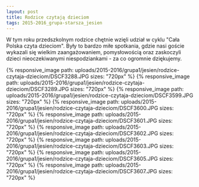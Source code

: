 ```yaml
---
layout: post
title: Rodzice czytają dzieciom
tags: 2015-2016_grupa-starsza_jesien
---
```


W tym roku przedszkolnym rodzice chętnie wzięli udział w cyklu "Cała Polska czyta dzieciom". Były to bardzo miłe spotkania, gdzie nasi goście wykazali się wielkim zaangażowaniem, pomysłowością oraz zaskoczyli dzieci nieoczekiwanymi niespodziankami - za co ogromnie dziękujemy. 

{% responsive_image path: uploads/2015-2016/grupa1/jesien/rodzice-czytaja-dzieciom/DSCF3288.JPG sizes: "720px" %}
{% responsive_image path: uploads/2015-2016/grupa1/jesien/rodzice-czytaja-dzieciom/DSCF3289.JPG sizes: "720px" %}
{% responsive_image path: uploads/2015-2016/grupa1/jesien/rodzice-czytaja-dzieciom/DSCF3599.JPG sizes: "720px" %}
{% responsive_image path: uploads/2015-2016/grupa1/jesien/rodzice-czytaja-dzieciom/DSCF3600.JPG sizes: "720px" %}
{% responsive_image path: uploads/2015-2016/grupa1/jesien/rodzice-czytaja-dzieciom/DSCF3601.JPG sizes: "720px" %}
{% responsive_image path: uploads/2015-2016/grupa1/jesien/rodzice-czytaja-dzieciom/DSCF3602.JPG sizes: "720px" %}
{% responsive_image path: uploads/2015-2016/grupa1/jesien/rodzice-czytaja-dzieciom/DSCF3603.JPG sizes: "720px" %}
{% responsive_image path: uploads/2015-2016/grupa1/jesien/rodzice-czytaja-dzieciom/DSCF3605.JPG sizes: "720px" %}
{% responsive_image path: uploads/2015-2016/grupa1/jesien/rodzice-czytaja-dzieciom/DSCF3607.JPG sizes: "720px" %}

